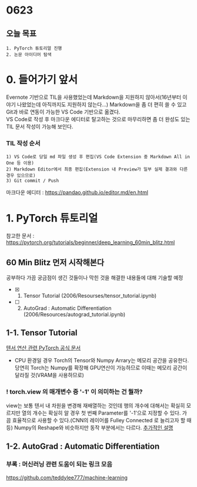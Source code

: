 # 0623
## 오늘 목표
```
1. PyTorch 튜토리얼 진행
2. 논문 아이디어 탐색
```
# 0. 들어가기 앞서
Evernote 기반으로 TIL을 사용했었는데 Markdown을 지원하지 않아서(16년부터 이야기 나왔었는데 아직까지도 지원하지 않는다...) Markdown을 좀 더 편히 쓸 수 있고 Git과 바로 연동이 가능한 VS Code 기반으로 옮겼다.<br>
VS Code로 작성 후 마크다운 에디터로 탈고하는 것으로 마무리하면 좀 더 완성도 있는 TIL 문서 작성이 가능해 보인다.
### TIL 작성 순서
```
1) VS Code로 당일 md 파일 생성 후 편집(VS Code Extension 중 Markdown All in One 등 이용)
2) Markdown Editor에서 최종 편집(Extension 내 Preview가 일부 실제 결과와 다른 경우 있으므로)
3) Git commit / Push
```
마크다운 에디터 : https://pandao.github.io/editor.md/en.html
# 1. PyTorch 튜토리얼
참고한 문서 : https://pytorch.org/tutorials/beginner/deep_learning_60min_blitz.html
## 60 Min Blitz 먼저 시작해본다
공부하다 가끔 궁금점이 생긴 것들이나 막힌 것을 해결한 내용들에 대해 기술할 예정
- [x] 1. Tensor Tutorial (2006/Resourses/tensor_tutorial.ipynb)
- [ ] 2. AutoGrad : Automatic Differentiation (2006/Resources/autograd_tutorial.ipynb)

## 1-1. Tensor Tutorial
[텐서 연산 관련 PyTorch 공식 문서](https://pytorch.org/docs/torch)

- CPU 환경일 경우 Torch의 Tensor와 Numpy Arrary는 메모리 공간을 공유한다.
당연히 Torch는 Numpy를 확장해 GPU연산이 가능하므로 이때는 메모리 공간이 달라질 것(VRAM을 사용하므로)

### ! torch.view 의 매개변수 중 '-1' 이 의미하는 건 뭘까?
view는 보통 텐서 내 차원을 변경해 재배열하는 것인데 행의 개수에 대해서는 확실히 모르지만 열의 개수는 확실히 알 경우 첫 번째 Parameter를 '-1'으로 지정할 수 있다. 가끔 효율적으로 사용할 수 있다.(CNN의 레이어를 Fulley Connected 로 늘리고자 할 때 등) Numpy의 Reshape와 비슷하지만 동작 부분에서는 다르다.
[추가적인 설명](https://stackoverflow.com/questions/42479902/how-does-the-view-method-work-in-pytorch)

## 1-2. AutoGrad : Automatic Differentiation

### 부록 : 머신러닝 관련 도움이 되는 링크 모음
https://github.com/teddylee777/machine-learning